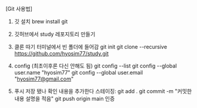 [Git 사용법]

1. 깃 설치
    brew install git

1. 깃허브에서 study 레포지토리 만들기

1. 클론 따기
    터미널에서 빈 폴더에 들어감
    git init
    git clone --recursive https://github.com/hyosim77/study.git

1. config (최초이후론 다신 안해도 됨)
    git config --list 
    git config --global user.name "hyosim77"
    git config --global user.email "hyosim77@gmail.com"

1. 푸시
    저장 됐나 확인
    내용을 추가한다
    스테이징: git add .
    git commit -m "커밋한 내용 설명을 적음"
    git push origin main
    인증
